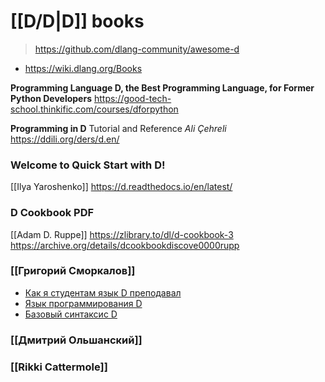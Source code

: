 # [[D/D|D]] books

> https://github.com/dlang-community/awesome-d

- https://wiki.dlang.org/Books

**Programming Language D, the Best Programming Language, for Former Python Developers**
https://good-tech-school.thinkific.com/courses/dforpython

**Programming in D** Tutorial and Reference
*Ali Çehreli*
https://ddili.org/ders/d.en/

### Welcome to Quick Start with D!
[[Ilya Yaroshenko]]
https://d.readthedocs.io/en/latest/

### D Cookbook PDF
[[Adam D. Ruppe]]
https://zlibrary.to/dl/d-cookbook-3
https://archive.org/details/dcookbookdiscove0000rupp

### [[Григорий Сморкалов]]
- [Как я студентам язык D преподавал](https://habr.com/ru/articles/522002/)
- [Язык программирования D](https://www.youtube.com/live/8ESoL8d8GrE?si=_WeCBY7QEHgjHGxG)
- [Базовый синтаксис D](https://www.youtube.com/live/_ISetTUUfNY?si=OhuJ18ZhmigmR7wi)

### [[Дмитрий Ольшанский]]
### [[Rikki Cattermole]]
